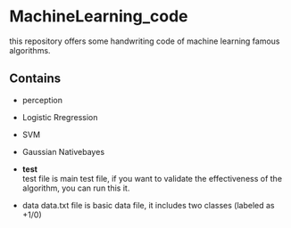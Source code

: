 # MachineLearning_code
this repository offers some handwriting code of machine learning famous algorithms.

## Contains
- perception 
- Logistic Rregression
- SVM
- Gaussian Nativebayes 

- <b> test  </b>          
 test file is main test file, if you want to validate the effectiveness of the algorithm, you can run this it.           
- data
  data.txt file is basic data file, it includes two classes (labeled as +1/0)


 


